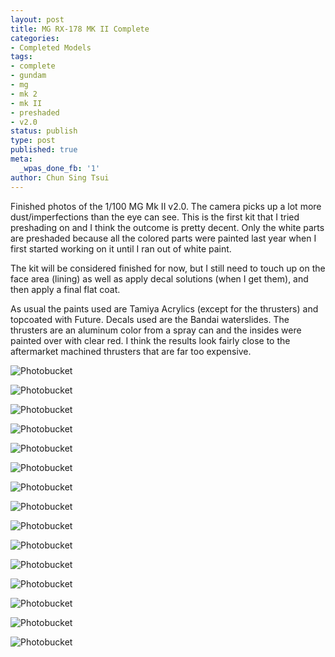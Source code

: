 ```yaml
---
layout: post
title: MG RX-178 MK II Complete
categories:
- Completed Models
tags:
- complete
- gundam
- mg
- mk 2
- mk II
- preshaded
- v2.0
status: publish
type: post
published: true
meta:
  _wpas_done_fb: '1'
author: Chun Sing Tsui
---
```

<p>Finished photos of the 1/100 MG Mk II v2.0. The camera picks up a lot more dust/imperfections than the eye can see. This is the first kit that I tried preshading on and I think the outcome is pretty decent. Only the white parts are preshaded because all the colored parts were painted last year when I first started working on it until I ran out of white paint.</p>
<p>The kit will be considered finished for now, but I still need to touch up on the face area (lining) as well as apply decal solutions (when I get them), and then apply a final flat coat.</p>
<p>As usual the paints used are Tamiya Acrylics (except for the thrusters) and topcoated with Future. Decals used are the Bandai waterslides. The thrusters are an aluminum color from a spray can and the insides were painted over with clear red. I think the results look fairly close to the aftermarket machined thrusters that are far too expensive.</p>

<p><img src="http://i151.photobucket.com/albums/s148/Tomster831/MG%20MK%20II/P8100589_979x734.jpg" alt="Photobucket" border="0" /></p>
<!--more-->
<p><img src="http://i151.photobucket.com/albums/s148/Tomster831/MG%20MK%20II/P8070568_979x734.jpg" alt="Photobucket" border="0" /></p>
<p><img src="http://i151.photobucket.com/albums/s148/Tomster831/MG%20MK%20II/P8070569_979x734.jpg" alt="Photobucket" border="0" /></p>
<p><img src="http://i151.photobucket.com/albums/s148/Tomster831/MG%20MK%20II/P8070571_979x734.jpg" alt="Photobucket" border="0" /></p>
<p><img src="http://i151.photobucket.com/albums/s148/Tomster831/MG%20MK%20II/P8080575_979x734.jpg" alt="Photobucket" border="0" /></p>
<p><img src="http://i151.photobucket.com/albums/s148/Tomster831/MG%20MK%20II/P8100582_734x979.jpg" alt="Photobucket" border="0" /></p>
<p><img src="http://i151.photobucket.com/albums/s148/Tomster831/MG%20MK%20II/P8100583_734x979.jpg" alt="Photobucket" border="0" /></p>
<p><img src="http://i151.photobucket.com/albums/s148/Tomster831/MG%20MK%20II/P8100584_734x979.jpg" alt="Photobucket" border="0" /></p>
<p><img src="http://i151.photobucket.com/albums/s148/Tomster831/MG%20MK%20II/P8100585_734x979.jpg" alt="Photobucket" border="0" /></p>
<p><img src="http://i151.photobucket.com/albums/s148/Tomster831/MG%20MK%20II/P8100598_734x979.jpg" alt="Photobucket" border="0" /></p>
<p><img src="http://i151.photobucket.com/albums/s148/Tomster831/MG%20MK%20II/P8100596_734x979.jpg" alt="Photobucket" border="0" /></p>
<p><img src="http://i151.photobucket.com/albums/s148/Tomster831/MG%20MK%20II/P8100588_979x734.jpg" alt="Photobucket" border="0" /></p>
<p><img src="http://i151.photobucket.com/albums/s148/Tomster831/MG%20MK%20II/P8100595_734x979.jpg" alt="Photobucket" border="0" /></p>
<p><img src="http://i151.photobucket.com/albums/s148/Tomster831/MG%20MK%20II/P8100591_979x734.jpg" alt="Photobucket" border="0" /></p>
<p><img src="http://i151.photobucket.com/albums/s148/Tomster831/MG%20MK%20II/P8100590_979x734.jpg" alt="Photobucket" border="0" /></p>
